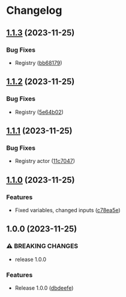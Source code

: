 # Changelog

## [1.1.3](https://github.com/netwatching/action.docker.merge/compare/v1.1.2...v1.1.3) (2023-11-25)


### Bug Fixes

* Registry ([bb68179](https://github.com/netwatching/action.docker.merge/commit/bb681796117bc9288e938529bada2ccb8c297675))

## [1.1.2](https://github.com/netwatching/action.docker.merge/compare/v1.1.1...v1.1.2) (2023-11-25)


### Bug Fixes

* Registry ([5e64b02](https://github.com/netwatching/action.docker.merge/commit/5e64b02d7144c1f71890beb06d2f8717572e1e85))

## [1.1.1](https://github.com/netwatching/action.docker.merge/compare/v1.1.0...v1.1.1) (2023-11-25)


### Bug Fixes

* Registry actor ([11c7047](https://github.com/netwatching/action.docker.merge/commit/11c70473101b8f5afa9c0bdca89f6537baa5c58f))

## [1.1.0](https://github.com/netwatching/action.docker.merge/compare/v1.0.0...v1.1.0) (2023-11-25)


### Features

* Fixed variables, changed inputs ([c78ea5e](https://github.com/netwatching/action.docker.merge/commit/c78ea5ea5a7e5e3471454789cb909c257004cdd8))

## 1.0.0 (2023-11-25)


### ⚠ BREAKING CHANGES

* release 1.0.0

### Features

* Release 1.0.0 ([dbdeefe](https://github.com/netwatching/action.docker.merge/commit/dbdeefe445bd0932cb0ef4d0c266b9c2567b03ba))
